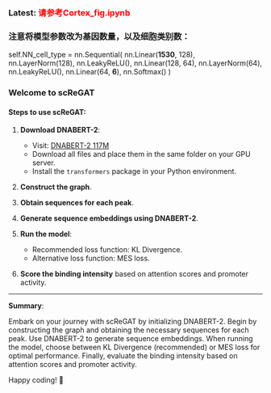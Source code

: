 ### Latest: <span style="color:red">请参考Cortex_fig.ipynb</span>
### 注意将模型参数改为基因数量，以及细胞类别数：
   self.NN_cell_type = nn.Sequential(
            nn.Linear(<b>1530</b>, 128),
            nn.LayerNorm(128),
            nn.LeakyReLU(),
            nn.Linear(128, 64),
            nn.LayerNorm(64),
            nn.LeakyReLU(),
            nn.Linear(64, <b>6</b>),
            nn.Softmax()
        )

### Welcome to scReGAT

#### Steps to use scReGAT:

1. **Download DNABERT-2**:
   - Visit: [DNABERT-2 117M](https://huggingface.co/zhihan1996/DNABERT-2-117M/tree/main)
   - Download all files and place them in the same folder on your GPU server.
   - Install the `transformers` package in your Python environment.

2. **Construct the graph**.

3. **Obtain sequences for each peak**.

4. **Generate sequence embeddings using DNABERT-2**.

5. **Run the model**:
   - Recommended loss function: KL Divergence.
   - Alternative loss function: MES loss.

6. **Score the binding intensity** based on attention scores and promoter activity.

---

**Summary**:

Embark on your journey with scReGAT by initializing DNABERT-2. Begin by constructing the graph and obtaining the necessary sequences for each peak. Use DNABERT-2 to generate sequence embeddings. When running the model, choose between KL Divergence (recommended) or MES loss for optimal performance. Finally, evaluate the binding intensity based on attention scores and promoter activity.

Happy coding! 🚀

